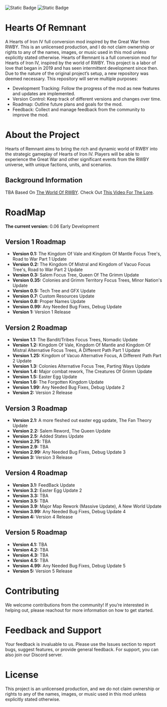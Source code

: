 ![Static Badge](https://img.shields.io/badge/Version%3A-0.06-green) ![Static Badge](https://img.shields.io/badge/Status%3A-Functional-green)

# Hearts Of Remnant
A Hearts of Iron IV full conversion mod inspired by the Great War from RWBY. This is an unlicensed production, and I do not claim ownership or rights to any of the names, images, or music used in this mod unless explicitly stated otherwise.
Hearts of Remnant is a full conversion mod for Hearts of Iron IV, inspired by the world of RWBY. This project is a labor of love that began in 2019 and has seen intermittent development since then. Due to the nature of the original project’s setup, a new repository was deemed necessary. This repository will serve multiple purposes:
- Development Tracking: Follow the progress of the mod as new features and updates are implemented.
- Version Control: Keep track of different versions and changes over time.
- Roadmap: Outline future plans and goals for the mod.
- Feedback: Collect and manage feedback from the community to improve the mod.
# About the Project
Hearts of Remnant aims to bring the rich and dynamic world of RWBY into the strategic gameplay of Hearts of Iron IV. Players will be able to experience the Great War and other significant events from the RWBY universe, with unique factions, units, and scenarios.
## Background Information
TBA
Based On [The World Of RWBY](https://rwby.fandom.com/wiki/RWBY_Wiki).
Check Out [This Video For The Lore](https://www.youtube.com/watch?v=_zJpipFv4iQ).
# RoadMap
**The current version:** 0.06 Early Development
## **Version 1 Roadmap**
- **Version 0.1:** The Kingdom Of Vale and Kingdom Of Mantle Focus Tree's, Road to War Part 1 Update
- **Version 0.2:** The Kingdom Of Mistral and Kingdom of Vacuo Focus Tree's, Road to War Part 2 Update
- **Version 0.3:** Salem Focus Tree, Queen Of The Grimm Update
- **Version 0.35:** Colonies and Grimm Territory Focus Trees, Minor Nation's Update
- **Version 0.5:** Tech Tree and GFX Update
- **Version 0.7:** Custom Resources Update
- **Version 0.8:** Proper Names Update
- **Version 0.99:** Any Needed Bug Fixes, Debug Update
- **Version 1:** Version 1 Release
## **Version 2 Roadmap**
- **Version 1.1:** The Bandit/Tribes Focus Trees, Nomadic Update
- **Version 1.2:** Kingdom Of Vale, Kingdom Of Mantle and Kingdom Of Mistral Alternative Focus Trees, A Different Path Part 1 Update 
- **Version 1.25:** Kingdom of Vacuo Alternative Focus, A Different Path Part 2 Update 
- **Version 1.3:** Colonies Alternative Focus Tree, Parting Ways Update
- **Version 1.4:** Major combat rework, The Creatures Of Grimm Update
- **Version 1.5:** Easter Egg Update
- **Version 1.6:** The Forgotten Kingdom Update
- **Version 1.99:** Any Needed Bug Fixes, Debug Update 2
- **Version 2:** Version 2 Release
## **Version 3 Roadmap**
- **Version 2.1:** A more fleshed out easter egg update, The Fan Theory Update
- **Version 2.2:** Salem Reword, The Queen Update
- **Version 2.5:** Added States Update 
- **Version 2.75:** TBA
- **Version 2.9:** TBA
- **Version 2.99:** Any Needed Bug Fixes, Debug Update 3
- **Version 3:** Version 3 Release
## **Version 4 Roadmap**
- **Version 3.1:** FeedBack Update
- **Version 3.2:** Easter Egg Update 2
- **Version 3.3:** TBA
- **Version 3.5:** TBA
- **Version 3.9:** Major Map Rework (Massive Update), A New World Update
- **Version 3.99:** Any Needed Bug Fixes, Debug Update 4
- **Version 4:** Version 4 Release
## **Version 5 Roadmap**
- **Version 4.1:** TBA
- **Version 4.2:** TBA
- **Version 4.3:** TBA
- **Version 4.5:** TBA
- **Version 4.99:** Any Needed Bug Fixes, Debug Update 5
- **Version 5:** Version 5 Release
# Contributing
We welcome contributions from the community! If you’re interested in helping out, please reachout for more information on how to get started.
# Feedback and Support
Your feedback is invaluable to us. Please use the Issues section to report bugs, suggest features, or provide general feedback. For support, you can also join our Discord server.
# License
This project is an unlicensed production, and we do not claim ownership or rights to any of the names, images, or music used in this mod unless explicitly stated otherwise.
